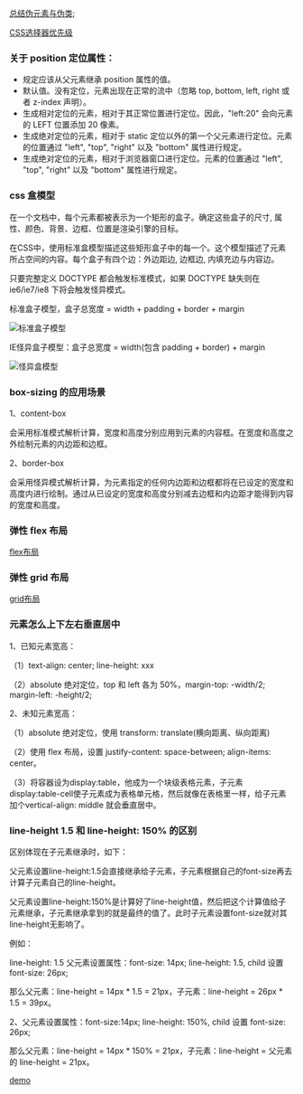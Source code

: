 [总结伪元素与伪类](http://www.alloyteam.com/2016/05/summary-of-pseudo-classes-and-pseudo-elements/);

[CSS选择器优先级](https://www.runoob.com/note/13278)

### 关于 position 定位属性：

- 规定应该从父元素继承 position 属性的值。
- 默认值。没有定位，元素出现在正常的流中（忽略 top, bottom, left, right 或者 z-index 声明）。
- 生成相对定位的元素，相对于其正常位置进行定位。因此，"left:20" 会向元素的 LEFT 位置添加 20 像素。
- 生成绝对定位的元素，相对于 static 定位以外的第一个父元素进行定位。元素的位置通过 "left", "top", "right" 以及 "bottom" 属性进行规定。
- 生成绝对定位的元素，相对于浏览器窗口进行定位。元素的位置通过 "left", "top", "right" 以及 "bottom" 属性进行规定。

### css 盒模型

在一个文档中，每个元素都被表示为一个矩形的盒子。确定这些盒子的尺寸, 属性、颜色、背景、边框、位置是渲染引擎的目标。

在CSS中，使用标准盒模型描述这些矩形盒子中的每一个。这个模型描述了元素所占空间的内容。每个盒子有四个边：外边距边, 边框边, 内填充边与内容边。

只要完整定义 DOCTYPE 都会触发标准模式，如果 DOCTYPE 缺失则在 ie6/ie7/ie8 下将会触发怪异模式。

标准盒子模型，盒子总宽度 = width + padding + border + margin

![标准盒子模型](https://upload-images.jianshu.io/upload_images/1940840-a0430d35f36a2fc7.JPG?imageMogr2/auto-orient/strip|imageView2/2/w/746/format/webp)

IE怪异盒子模型：盒子总宽度 = width(包含 padding + border) + margin

![怪异盒模型](https://upload-images.jianshu.io/upload_images/1940840-35bc97c92611ca0d.JPG?imageMogr2/auto-orient/strip|imageView2/2/w/791/format/webp)

### box-sizing 的应用场景

1、content-box

会采用标准模式解析计算，宽度和高度分别应用到元素的内容框。在宽度和高度之外绘制元素的内边距和边框。

2、border-box

会采用怪异模式解析计算，为元素指定的任何内边距和边框都将在已设定的宽度和高度内进行绘制。通过从已设定的宽度和高度分别减去边框和内边距才能得到内容的宽度和高度。

### 弹性 flex 布局

[flex布局](http://www.ruanyifeng.com/blog/2018/10/flexbox-form.html)

### 弹性 grid 布局

[grid布局](http://www.ruanyifeng.com/blog/2019/03/grid-layout-tutorial.html)

### 元素怎么上下左右垂直居中

1、已知元素宽高：

（1）text-align: center; line-height: xxx

（2）absolute 绝对定位，top 和 left 各为 50%，margin-top: -width/2; margin-left: -height/2;

2、未知元素宽高：

（1）absolute 绝对定位，使用 transform: translate(横向距离、纵向距离)

（2）使用 flex 布局，设置 justify-content: space-between; align-items: center。

（3）将容器设为display:table，他成为一个块级表格元素，子元素display:table-cell使子元素成为表格单元格，然后就像在表格里一样，给子元素加个vertical-align: middle 就会垂直居中。

### line-height 1.5 和 line-height: 150% 的区别

区别体现在子元素继承时，如下：

父元素设置line-height:1.5会直接继承给子元素，子元素根据自己的font-size再去计算子元素自己的line-height。

父元素设置line-height:150%是计算好了line-height值，然后把这个计算值给子元素继承，子元素继承拿到的就是最终的值了。此时子元素设置font-size就对其line-height无影响了。

例如：

line-height: 1.5 父元素设置属性：font-size: 14px; line-height: 1.5, child 设置 font-size: 26px;

那么父元素：line-height = 14px * 1.5 = 21px，子元素：line-height = 26px * 1.5 = 39px。

2、父元素设置属性：font-size:14px; line-height: 150%, child 设置 font-size: 26px;

那么父元素：line-height = 14px * 150% = 21px，子元素：line-height = 父元素的 line-height = 21px。

[demo](https://github.com/zymfe/test-code/blob/master/test92.html)
